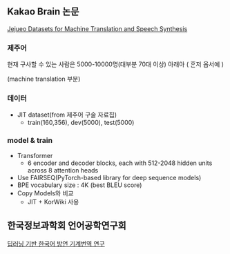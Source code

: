 ## Kakao Brain 논문
[Jejueo Datasets for Machine Translation and Speech Synthesis](https://arxiv.org/pdf/1911.12071.pdf)

### 제주어
현재 구사할 수 있는 사람은 5000-10000명(대부분 70대 이상)
아래아 ( ᄒᆞᆫ저 옵서예 ) 


(machine translation 부분)
### 데이터
- JIT dataset(from 제주어 구술 자료집)<br>
  - train(160,356), dev(5000), test(5000)


### model & train
- Transformer
  - 6 encoder and decoder blocks, each with 512-2048 hidden units across 8 attention heads<br>
- Use FAIRSEQ(PyTorch-based library for deep sequence models)<br>
- BPE vocabulary size : 4K (best BLEU score)<br>
- Copy Models와 비교
  - JIT + KorWiki 사용






## 한국정보과학회 언어공학연구회
[딥러닝 기반 한국어 방언 기계번역 연구](https://www.koreascience.or.kr/article/CFKO202130060729836.pub?&lang=ko&orgId=sighlt)
